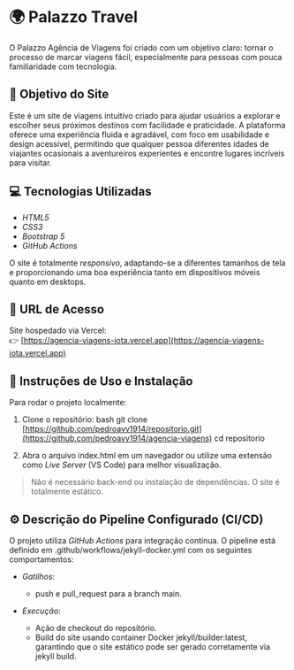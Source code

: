 # 🌍 Palazzo Travel

O Palazzo Agência de Viagens foi criado com um objetivo claro: tornar o processo de marcar viagens fácil, especialmente para pessoas com pouca familiaridade com tecnologia.

## 🎯 Objetivo do Site

Este é um site de viagens intuitivo criado para ajudar usuários a explorar e escolher seus próximos destinos com facilidade e praticidade. A plataforma oferece uma experiência fluida e agradável, com foco em usabilidade e design acessível, permitindo que qualquer pessoa diferentes idades de viajantes ocasionais a aventureiros experientes e encontre lugares incríveis para visitar.

## 💻 Tecnologias Utilizadas

- *HTML5*
- *CSS3*
- *Bootstrap 5*
- *GitHub Actions*

O site é totalmente *responsivo*, adaptando-se a diferentes tamanhos de tela e proporcionando uma boa experiência tanto em dispositivos móveis quanto em desktops.

## 🔗 URL de Acesso

Site hospedado via Vercel:  
👉 [https://agencia-viagens-iota.vercel.app](https://agencia-viagens-iota.vercel.app)

## 🧪 Instruções de Uso e Instalação

Para rodar o projeto localmente:

1. Clone o repositório:
   bash
   git clone [https://github.com/pedroavv1914/repositorio.git](https://github.com/pedroavv1914/agencia-viagens)
   cd repositorio
   

2. Abra o arquivo index.html em um navegador ou utilize uma extensão como *Live Server* (VS Code) para melhor visualização.

> Não é necessário back-end ou instalação de dependências. O site é totalmente estático.

## ⚙ Descrição do Pipeline Configurado (CI/CD)

O projeto utiliza *GitHub Actions* para integração contínua. O pipeline está definido em .github/workflows/jekyll-docker.yml com os seguintes comportamentos:

- *Gatilhos*:
  - push e pull_request para a branch main.

- *Execução*:
  - Ação de checkout do repositório.
  - Build do site usando container Docker jekyll/builder:latest, garantindo que o site estático pode ser gerado corretamente via jekyll build.
